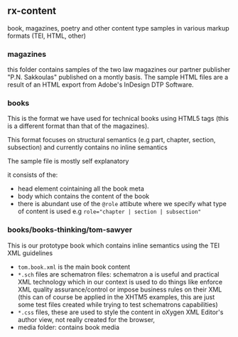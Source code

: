 ## rx-content
book, magazines, poetry and other content type samples in various markup formats (TEI, HTML, other)


### magazines
this folder contains  samples of the two law magazines our partner publisher "P.N.
Sakkoulas" published on a montly basis. The sample HTML files are a
result of an HTML export from Adobe's InDesign DTP Software.  


### books

This is the format we have used for technical books using
HTML5 tags (this is a different format than that of the magazines).

This format focuses on structural semantics (e.g part, chapter, section,
subsection) and currently contains no inline semantics

The sample file is mostly self explanatory 

it consists of the:
- head element cointaining all the book meta
- body which contains the content of the book
- there is abundant use of the `@role` attibute where we specify what
    type of content is used e.g `role="chapter | section | subsection"`


### books/books-thinking/tom-sawyer
This is our prototype book which contains inline semantics using the TEI
XML guidelines

- `tom.book.xml` is the main book content
- `*.sch` files are schematron files: schematron a is useful and practical XML technology which in our context is used to do things like enforce XML quality assurance/control or impose business rules on their XML (this can of course be applied in the XHTM5 examples, this are just some test files created while trying to test schematrons capabilities)
- `*.css` files, these are used to style the content in oXygen XML
    Editor's author view, not really created for the browser,
- media folder: contains book media



